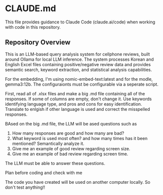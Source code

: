 # CLAUDE.md

This file provides guidance to Claude Code (claude.ai/code) when working with code in this repository.

## Repository Overview

This is an LLM-based query analysis system for cellphone reviews, built around Ollama for local LLM inference. The system processes Korean and English Excel files containing positive/negative review data and provides semantic search, keyword extraction, and statistical analysis capabilities.

For the embedding, I'm using nomic-embed-text:latest and for the modle, gemma3:12b.
The configuraionts must be configurable via a seperate script.

First, read all of .xlsx files and make a big .md file containing all of the responses.
If some of columns are empty, don't change it.
Use keywords identifying language type, and pros and cons for easy identification.
Translate to enlgish if other language is used and correct the misspelled responses.

BAsed on the big .md file, the LLM will be ased questions such as 
1. How many responses are good and how many are bad?
2. What keyword is used most often? and how many times has it been mentioned? Semantically analyze it.
3. Give me an example of good review regarding screen size.
4. Give me an example of bad review regarding screen time.

The LLM must be able to answer these questions.

Plan before coding and check with me

The code you have created will be used on another computer locally. So don't test anything!!